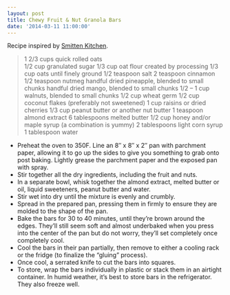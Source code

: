 ```yaml
---
layout: post
title: Chewy Fruit & Nut Granola Bars
date: '2014-03-11 11:00:00'
---
```


Recipe inspired by [Smitten Kitchen](http://smittenkitchen.com/blog/2010/02/thick-chewy-granola-bars/).

> 1 2/3 cups quick rolled oats  
1/2 cup granulated sugar
1/3 cup oat flour created by processing 1/3 cup oats until finely ground
1/2 teaspoon salt
2 teaspoon cinnamon
1/2 teaspoon nutmeg
handful dried pineapple, blended to small chunks
handful dried mango, blended to small chunks
1/2 – 1 cup walnuts, blended to small chunks
1/2 cup wheat germ
1/2 cup coconut flakes (preferably not sweetened)
1 cup raisins or dried cherries
1/3 cup peanut butter or another nut butter
1 teaspoon almond extract
6 tablespoons melted butter
1/2 cup honey and/or maple syrup (a combination is yummy)
2 tablespoons light corn syrup
1 tablespoon water

* Preheat the oven to 350F. Line an 8″ x 8″ x 2″ pan with parchment paper, allowing it to go up the sides to give you something to grab onto post baking. Lightly grease the parchment paper and the exposed pan with spray.
* Stir together all the dry ingredients, including the fruit and nuts.
* In a separate bowl, whisk together the almond extract, melted butter or oil, liquid sweeteners, peanut butter and water.
* Stir wet into dry until the mixture is evenly and crumbly.
* Spread in the prepared pan, pressing them in firmly to ensure they are molded to the shape of the pan.
* Bake the bars for 30 to 40 minutes, until they’re brown around the edges. They’ll still seem soft and almost underbaked when you press into the center of the pan but do not worry, they’ll set completely once completely cool.
* Cool the bars in their pan partially, then remove to either a cooling rack or the fridge (to finalize the “gluing” process).
* Once cool, a serrated knife to cut the bars into squares.
* To store, wrap the bars individually in plastic or stack them in an airtight container. In humid weather, it’s best to store bars in the refrigerator. They also freeze well.
